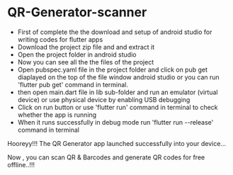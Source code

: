 # QR-Generator-scanner


 - First of complete the the download and setup of android studio for writing codes for flutter apps
 - Download the project zip file and and extract it 
 - Open the project folder in android studio 
 - Now you can see all the the files of the project
 - Open pubspec.yaml file in the project folder and click on pub get diaplayed on the top of the file window android studio
   or you can run 'flutter pub get' command in terminal.
 - then open main.dart file in lib sub-folder and run an emulator (virtual device) or use physical device by enabling USB debugging 
 - Click on run  button or use 'flutter run' command in terminal to check whether the app is running
 - When it runs successfully in debug mode run 'flutter run --release' command in terminal 

Hooreyy!!! The QR Generator app launched successfully into your device...

Now , you can scan QR & Barcodes and generate QR codes for free offline..!!!

